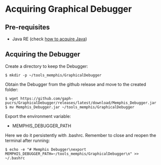 # Acquiring Graphical Debugger

## Pre-requisites

* Java RE (check [how to acquire Java](java.md))

## Acquiring the Debugger

Create a directory to keep the Debugger:
```console
$ mkdir -p ~/tools_memphis/GraphicalDebugger
```

Obtain the Debugger from the github release and move to the created folder:
```console
$ wget https://github.com/gaph-pucrs/GraphicalDebugger/releases/latest/download/Memphis_Debugger.jar
$ mv Memphis_Debugger.jar ~/tools_memphis/GraphicalDebugger
```

Export the environment variable:
* MEMPHIS_DEBUGGER_PATH

Here we do it persistently with .bashrc. Remember to close and reopen the terminal after running: 
```console
$ echo -e "# Memphis Debugger\nexport MEMPHIS_DEBUGGER_PATH=~/tools_memphis/GraphicalDebugger\n" >> ~/.bashrc
```
